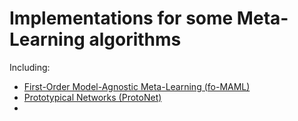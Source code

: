 # Implementations for some Meta-Learning algorithms

Including:
* [First-Order Model-Agnostic Meta-Learning (fo-MAML)](https://arxiv.org/abs/1703.03400)
* [Prototypical Networks (ProtoNet)](https://arxiv.org/abs/1703.05175)
* 